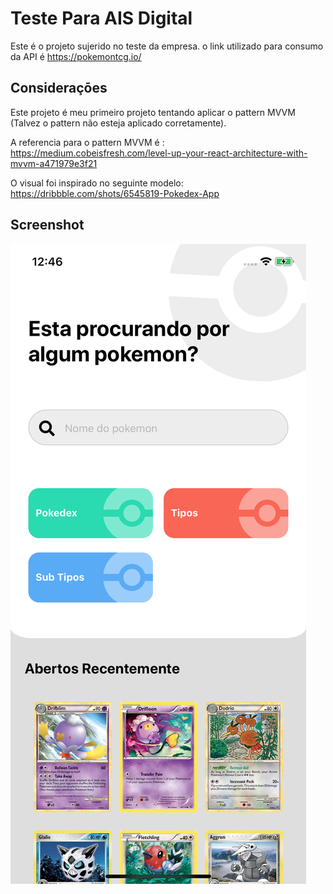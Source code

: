 # Teste Para AIS Digital

Este é o projeto sujerido no teste da empresa.
o link utilizado para consumo da API é https://pokemontcg.io/


## Consideraçōes

Este projeto é meu primeiro projeto tentando aplicar o pattern MVVM (Talvez o pattern não esteja aplicado corretamente).

A referencia para o pattern MVVM é :
 https://medium.cobeisfresh.com/level-up-your-react-architecture-with-mvvm-a471979e3f21

O visual foi inspirado no seguinte modelo:
 https://dribbble.com/shots/6545819-Pokedex-App

## Screenshot

![](https://raw.githubusercontent.com/mayckondf/ReactNative_Pokedex/master/src/images/screenshot.png)


